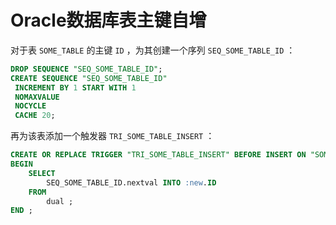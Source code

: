 # Oracle数据库表主键自增

对于表 `SOME_TABLE` 的主键 `ID` ，为其创建一个序列 `SEQ_SOME_TABLE_ID` ：

```sql
DROP SEQUENCE "SEQ_SOME_TABLE_ID";
CREATE SEQUENCE "SEQ_SOME_TABLE_ID"
 INCREMENT BY 1 START WITH 1
 NOMAXVALUE
 NOCYCLE
 CACHE 20;
```

再为该表添加一个触发器 `TRI_SOME_TABLE_INSERT` ：

```sql
CREATE OR REPLACE TRIGGER "TRI_SOME_TABLE_INSERT" BEFORE INSERT ON "SOME_TABLE" REFERENCING FOR EACH ROW 
BEGIN
	SELECT
		SEQ_SOME_TABLE_ID.nextval INTO :new.ID
	FROM
		dual ;
END ;
```

